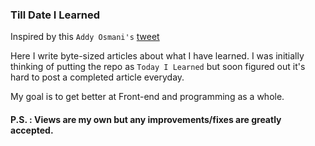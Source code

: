 ### Till Date I Learned

Inspired by this `Addy Osmani's` [tweet](https://twitter.com/addyosmani/status/1260779133769924608)

Here I write byte-sized articles about what I have learned. I was initially thinking of putting the repo as `Today I Learned` but soon figured out it's hard to post a completed article everyday. 

My goal is to get better at Front-end and programming as a whole.

#### P.S. : Views are my own but any improvements/fixes are greatly accepted.
